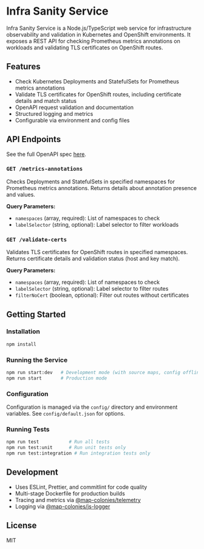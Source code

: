 # Infra Sanity Service

Infra Sanity Service is a Node.js/TypeScript web service for infrastructure observability and validation in Kubernetes and OpenShift environments. It exposes a REST API for checking Prometheus metrics annotations on workloads and validating TLS certificates on OpenShift routes.

## Features

- Check Kubernetes Deployments and StatefulSets for Prometheus metrics annotations
- Validate TLS certificates for OpenShift routes, including certificate details and match status
- OpenAPI request validation and documentation
- Structured logging and metrics
- Configurable via environment and config files

## API Endpoints

See the full OpenAPI spec [here](./openapi3.yaml).

### `GET /metrics-annotations`
Checks Deployments and StatefulSets in specified namespaces for Prometheus metrics annotations. Returns details about annotation presence and values.

**Query Parameters:**
- `namespaces` (array, required): List of namespaces to check
- `labelSelector` (string, optional): Label selector to filter workloads

### `GET /validate-certs`
Validates TLS certificates for OpenShift routes in specified namespaces. Returns certificate details and validation status (host and key match).

**Query Parameters:**
- `namespaces` (array, required): List of namespaces to check
- `labelSelector` (string, optional): Label selector to filter routes
- `filterNoCert` (boolean, optional): Filter out routes without certificates

## Getting Started

### Installation

```bash
npm install
```

### Running the Service

```bash
npm run start:dev   # Development mode (with source maps, config offline)
npm run start       # Production mode
```

### Configuration

Configuration is managed via the `config/` directory and environment variables. See `config/default.json` for options.

### Running Tests

```bash
npm run test           # Run all tests
npm run test:unit      # Run unit tests only
npm run test:integration # Run integration tests only
```

## Development

- Uses ESLint, Prettier, and commitlint for code quality
- Multi-stage Dockerfile for production builds
- Tracing and metrics via [@map-colonies/telemetry](https://github.com/MapColonies/telemetry)
- Logging via [@map-colonies/js-logger](https://github.com/MapColonies/js-logger)

## License

MIT
